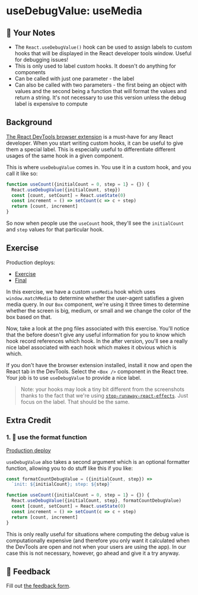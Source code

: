 # useDebugValue: useMedia

## 📝 Your Notes

- The `React.useDebugValue()` hook can be used to assign labels to custom hooks
  that will be displayed in the React developer tools window. Useful for
  debugging issues!
- This is only used to label custom hooks. It doesn't do anything for components
- Can be called with just one parameter - the label
- Can also be called with two parameters - the first being an object with values
  and the second being a function that will format the values and return a
  string. It's not necessary to use this version unless the debug label is
  expensive to compute

## Background

[The React DevTools browser extension](https://chrome.google.com/webstore/detail/react-developer-tools/fmkadmapgofadopljbjfkapdkoienihi?hl=en)
is a must-have for any React developer. When you start writing custom hooks, it
can be useful to give them a special label. This is especially useful to
differentiate different usages of the same hook in a given component.

This is where `useDebugValue` comes in. You use it in a custom hook, and you
call it like so:

```javascript
function useCount({initialCount = 0, step = 1} = {}) {
  React.useDebugValue({initialCount, step})
  const [count, setCount] = React.useState(0)
  const increment = () => setCount(c => c + step)
  return [count, increment]
}
```

So now when people use the `useCount` hook, they'll see the `initialCount` and
`step` values for that particular hook.

## Exercise

Production deploys:

- [Exercise](https://advanced-react-hooks.netlify.com/isolated/exercise/06.js)
- [Final](https://advanced-react-hooks.netlify.com/isolated/final/06.js)

In this exercise, we have a custom `useMedia` hook which uses
`window.matchMedia` to determine whether the user-agent satisfies a given media
query. In our `Box` component, we're using it three times to determine whether
the screen is big, medium, or small and we change the color of the box based on
that.

Now, take a look at the png files associated with this exercise. You'll notice
that the before doesn't give any useful information for you to know which hook
record references which hook. In the after version, you'll see a really nice
label associated with each hook which makes it obvious which is which.

If you don't have the browser extension installed, install it now and open the
React tab in the DevTools. Select the `<Box />` component in the React tree.
Your job is to use `useDebugValue` to provide a nice label.

> Note: your hooks may look a tiny bit different from the screenshots thanks to
> the fact that we're using
> [`stop-runaway-react-effects`](https://github.com/kentcdodds/stop-runaway-react-effects).
> Just focus on the label. That should be the same.

## Extra Credit

### 1. 💯 use the format function

[Production deploy](https://advanced-react-hooks.netlify.com/isolated/final/06.extra-1.js)

`useDebugValue` also takes a second argument which is an optional formatter
function, allowing you to do stuff like this if you like:

```javascript
const formatCountDebugValue = ({initialCount, step}) =>
  `init: ${initialCount}; step: ${step}`

function useCount({initialCount = 0, step = 1} = {}) {
  React.useDebugValue({initialCount, step}, formatCountDebugValue)
  const [count, setCount] = React.useState(0)
  const increment = () => setCount(c => c + step)
  return [count, increment]
}
```

This is only really useful for situations where computing the debug value is
computationally expensive (and therefore you only want it calculated when the
DevTools are open and not when your users are using the app). In our case this
is not necessary, however, go ahead and give it a try anyway.

## 🦉 Feedback

Fill out
[the feedback form](https://ws.kcd.im/?ws=Advanced%20React%20Hooks%20%F0%9F%94%A5&e=06%3A%20useDebugValue%3A%20useMedia&em=).
